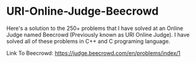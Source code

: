 # URI-Online-Judge-Beecrowd
Here's a solution to the 250+ problems that I have solved at an Online Judge named Beecrowd (Previously known as URI Online Judge). I have solved all of these problems in C++ and C programing language.

Link To Beecrowd:  https://judge.beecrowd.com/en/problems/index/1

